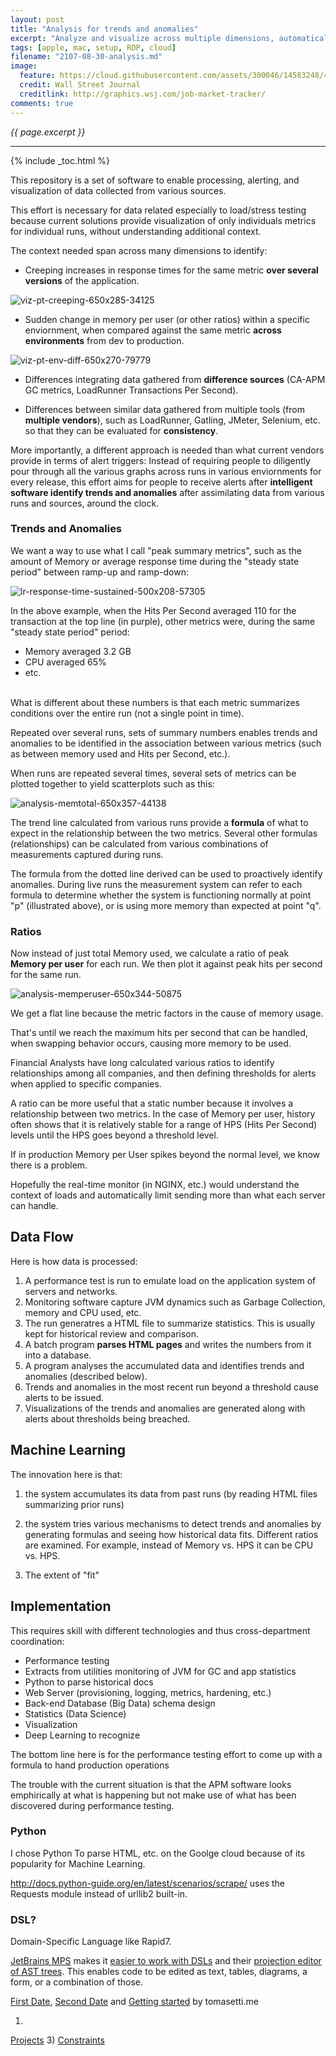 ```yaml
---
layout: post
title: "Analysis for trends and anomalies"
excerpt: "Analyze and visualize across multiple dimensions, automatically"
tags: [apple, mac, setup, RDP, cloud]
filename: "2107-08-30-analysis.md"
image:
  feature: https://cloud.githubusercontent.com/assets/300046/14583248/4b20c578-03d9-11e6-8f7a-c860b666bc73.jpg
  credit: Wall Street Journal
  creditlink: http://graphics.wsj.com/job-market-tracker/
comments: true
---
```

<i>{{ page.excerpt }}</i>
<hr />

{% include _toc.html %}

This repository is a set of software to enable processing, alerting, and visualization of data collected from various sources.

This effort is necessary for data related especially to load/stress testing because current solutions provide visualization of only individuals metrics for individual runs, without understanding additional context.

The context needed span across many dimensions to identify:

   * Creeping increases in response times for the same metric <strong>over several versions</strong> of the application.

   ![viz-pt-creeping-650x285-34125](https://user-images.githubusercontent.com/300046/30036662-8fa637d2-9172-11e7-8286-6e0fa3332fe0.jpg)

   * Sudden change in memory per user (or other ratios) within a specific enviornment, when compared against the same metric <strong>across environments</strong> from dev to production.

   ![viz-pt-env-diff-650x270-79779](https://user-images.githubusercontent.com/300046/30036768-575287fe-9173-11e7-8b2c-12eb72ada985.jpg)

   * Differences integrating data gathered from <strong>difference sources</strong> (CA-APM GC metrics, LoadRunner Transactions Per Second).

   * Differences between similar data gathered from multiple tools (from <strong>multiple vendors</strong>), such as LoadRunner, Gatling, JMeter, Selenium, etc. so that they can be evaluated for <strong>consistency</strong>.

More importantly, a different approach is needed than what current vendors provide in terms of alert triggers:  Instead of requiring people to diligently pour through all the various graphs across runs in various enviornments for every release, this effort aims for people to receive alerts after <strong>intelligent software identify trends and anomalies</strong> after assimilating data from various runs and sources, around the clock.

### Trends and Anomalies 

We want a way to use what I call "peak summary metrics", such as the amount of Memory or average response time during the "steady state period" between ramp-up and ramp-down:

   ![lr-response-time-sustained-500x208-57305](https://user-images.githubusercontent.com/300046/30041772-0d2266ae-91aa-11e7-9660-76808e9f945f.jpg)

   In the above example, when the Hits Per Second averaged 110 for the transaction at the top line (in purple), other metrics were, during the same "steady state period" period:

   * Memory averaged 3.2 GB
   * CPU averaged 65%
   * etc.
   <br /><br />

   What is different about these numbers is that each metric summarizes conditions over the entire run (not a single point in time).

Repeated over several runs, sets of summary numbers enables trends and anomalies to be identified in the association between various metrics (such as between memory used and Hits per Second, etc.).

When runs are repeated several times, several sets of metrics can be plotted together to yield scatterplots such as this:

   ![analysis-memtotal-650x357-44138](https://user-images.githubusercontent.com/300046/30069450-01e0d892-921e-11e7-9869-830f4fbf1587.jpg)

   The trend line calculated from various runs provide a <strong>formula</strong> of what to expect in the relationship between the two metrics.  Several other formulas (relationships) can be calculated from various combinations of measurements captured during runs.

The formula from the dotted line derived can be used to proactively identify anomalies.  During live runs the measurement system can refer to each formula to determine whether the system is functioning normally at point "p" (illustrated above), or is using more memory than expected at point "q".

### Ratios

Now instead of just total Memory used, we calculate a ratio of peak <strong>Memory per user</strong> for each run.
We then plot it against peak hits per second for the same run.

   ![analysis-memperuser-650x344-50875](https://user-images.githubusercontent.com/300046/30068759-f855f9e4-921b-11e7-8d33-c92eff759901.jpg)

We get a flat line because the metric factors in the cause of memory usage.

That's until we reach the maximum hits per second that can be handled, when swapping behavior occurs, causing more memory to be used. 
   
Financial Analysts have long calculated various ratios to identify relationships among all companies, and then defining thresholds for alerts when applied to specific companies.

A ratio can be more useful that a static number because it involves a relationship between two metrics.
In the case of Memory per user, history often shows that it is relatively stable for a range of HPS (Hits Per Second) levels until the HPS goes beyond a threshold level.

If in production Memory per User spikes beyond the normal level, we know there is a problem.

Hopefully the real-time monitor (in NGINX, etc.) would understand the context of loads and automatically limit sending more than what each server can handle.


## Data Flow

Here is how data is processed:

   1. A performance test is run to emulate load on the application system of servers and networks.
   2. Monitoring software capture JVM dynamics such as Garbage Collection, memory and CPU used, etc.
   3. The run generatres a HTML file to summarize statistics. This is usually kept for historical review and comparison.
   4. A batch program <strong>parses HTML pages</strong> and writes the numbers from it into a database.
   5. A program analyses the accumulated data and identifies trends and anomalies (described below).
   6. Trends and anomalies in the most recent run beyond a threshold cause alerts to be issued.
   7. Visualizations of the trends and anomalies are generated along with alerts about thresholds being breached.


## Machine Learning

The innovation here is that:

   1) the system accumulates its data from past runs (by reading HTML files summarizing prior runs)

   2) the system tries various mechanisms to detect trends and anomalies by generating formulas and seeing how historical data fits. Different ratios are examined. For example, instead of Memory vs. HPS it can be CPU vs. HPS.

   3) The extent of "fit" 


## Implementation

This requires skill with different technologies and thus cross-department coordination:

   * Performance testing
   * Extracts from utilities monitoring of JVM for GC and app statistics
   * Python to parse historical docs
   * Web Server (provisioning, logging, metrics, hardening, etc.)
   * Back-end Database (Big Data) schema design
   * Statistics (Data Science)
   * Visualization
   * Deep Learning to recognize

The bottom line here is for the performance testing effort to come up with a formula to hand production operations

The trouble with the current situation is that the APM software looks emphirically at what is happening but not make use of what has been discovered during performance testing.


### Python

I chose Python To parse HTML, etc. on the Goolge cloud because of its popularity for Machine Learning.

http://docs.python-guide.org/en/latest/scenarios/scrape/
uses the Requests module instead of urllib2 built-in.

### DSL?

Domain-Specific Language like Rapid7.

<a target="_blank" href="https://www.jetbrains.com/mps/">JetBrains MPS</a> makes it
<a target="_blank" title="Intro Sep 5, 2017" href="https://www.youtube.com/watch?v=7jck5QBLQeQ">
easier to work with DSLs</a> and their <a target="_blank" href="https://www.youtube.com/watch?v=iN2PflvXUqQ">
projection editor of AST trees</a>.
This enables code to be edited as text, tables, diagrams, a form, or a combination of those. 

<a target="_blank" href="https://www.youtube.com/watch?v=PPU99grx28E">
First Date</a>,
<a target="_blank" href="https://www.youtube.com/watch?v=nydkDBe1tJY">
Second Date</a> and
<a target="_blank" href="https://www.youtube.com/watch?v=I8EEhXJSJYI">
Getting started</a> by tomasetti.me

1) <a target="_blank" href="https://www.youtube.com/watch?v=Uq4o4TCLhCQ">
Projects</a>
3) <a target="_blank" href="https://www.youtube.com/watch?v=t4RG_WoKKfk">
Constraints</a>